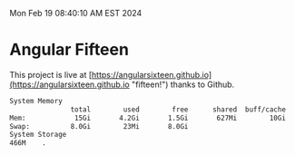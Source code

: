 Mon Feb 19 08:40:10 AM EST 2024

# Angular Fifteen


This project is live at [https://angularsixteen.github.io](https://angularsixteen.github.io "fifteen!") thanks to Github.

```bash
System Memory
               total        used        free      shared  buff/cache   available
Mem:            15Gi       4.2Gi       1.5Gi       627Mi        10Gi        11Gi
Swap:          8.0Gi        23Mi       8.0Gi
System Storage
466M	.
```
```bash
